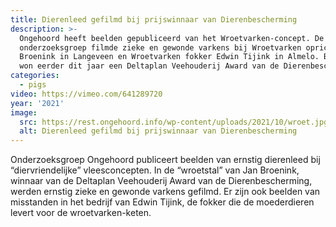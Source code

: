 ```yaml
---
title: Dierenleed gefilmd bij prijswinnaar van Dierenbescherming
description: >-
  Ongehoord heeft beelden gepubliceerd van het Wroetvarken-concept. De
  onderzoeksgroep filmde zieke en gewonde varkens bij Wroetvarken oprichter Jan
  Broenink in Langeveen en Wroetvarken fokker Edwin Tijink in Almelo. Broenink
  won eerder dit jaar een Deltaplan Veehouderij Award van de Dierenbescherming.
categories:
  - pigs
video: https://vimeo.com/641289720
year: '2021'
image:
  src: https://rest.ongehoord.info/wp-content/uploads/2021/10/wroet.jpg
  alt: Dierenleed gefilmd bij prijswinnaar van Dierenbescherming
---
```


Onderzoeksgroep Ongehoord publiceert beelden van ernstig dierenleed bij “diervriendelijke” vleesconcepten. In de “wroetstal” van Jan Broenink, winnaar van de Deltaplan Veehouderij Award van de Dierenbescherming, werden ernstig zieke en gewonde varkens gefilmd. Er zijn ook beelden van misstanden in het bedrijf van Edwin Tijink, de fokker die de moederdieren levert voor de wroetvarken-keten.
